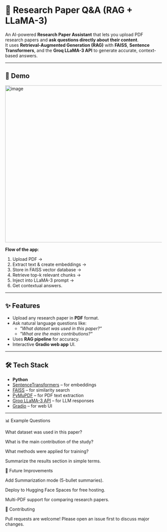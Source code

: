 # 📄 Research Paper Q&A (RAG + LLaMA-3)

An AI-powered **Research Paper Assistant** that lets you upload PDF research papers and **ask questions directly about their content**.  
It uses **Retrieval-Augmented Generation (RAG)** with **FAISS**, **Sentence Transformers**, and the **Groq LLaMA-3 API** to generate accurate, context-based answers.

---

## 🚀 Demo
<img width="1205" height="505" alt="image" src="https://github.com/user-attachments/assets/7916b906-d687-443b-bfc5-1d112782aa88" />


**Flow of the app**:
1. Upload PDF →  
2. Extract text & create embeddings →  
3. Store in FAISS vector database →  
4. Retrieve top-k relevant chunks →  
5. Inject into LLaMA-3 prompt →  
6. Get contextual answers.  

---

## ✨ Features
- Upload any research paper in **PDF** format.  
- Ask natural language questions like:  
  - *"What dataset was used in this paper?"*  
  - *"What are the main contributions?"*  
- Uses **RAG pipeline** for accuracy.  
- Interactive **Gradio web app** UI.  

---

## 🛠️ Tech Stack
- **Python**  
- [SentenceTransformers](https://www.sbert.net/) – for embeddings  
- [FAISS](https://github.com/facebookresearch/faiss) – for similarity search  
- [PyMuPDF](https://pymupdf.readthedocs.io/) – for PDF text extraction  
- [Groq LLaMA-3 API](https://console.groq.com/) – for LLM responses  
- [Gradio](https://gradio.app/) – for web UI  

---

📊 Example Questions

What dataset was used in this paper?

What is the main contribution of the study?

What methods were applied for training?

Summarize the results section in simple terms.

🔮 Future Improvements

Add Summarization mode (5-bullet summaries).

Deploy to Hugging Face Spaces for free hosting.

Multi-PDF support for comparing research papers.

🤝 Contributing

Pull requests are welcome! Please open an issue first to discuss major changes.
